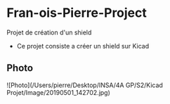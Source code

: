 # Fran-ois-Pierre-Project
Projet de création d'un shield
- Ce projet consiste a créer un shield sur Kicad

## Photo
![Photo](/Users/pierre/Desktop/INSA/4A GP/S2/Kicad Projet/Image/20190501_142702.jpg)

